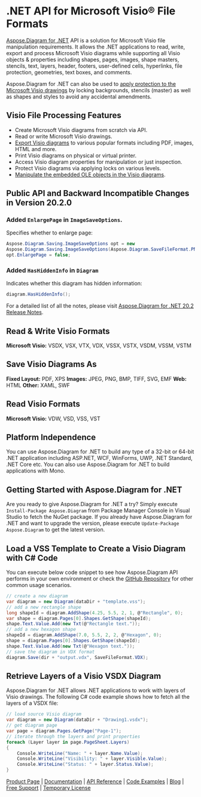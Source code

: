 # .NET API for Microsoft Visio® File Formats

[Aspose.Diagram for .NET](https://products.aspose.com/diagram/net) API is a solution for Microsoft Visio file manipulation requirements. It allows the .NET applications to read, write, export and process Microsoft Visio diagrams while supporting all Visio objects & properties including shapes, pages, images, shape masters, stencils, text, layers, header, footers, user-defined cells, hyperlinks, file protection, geometries, text boxes, and comments. 

Aspose.Diagram for .NET can also be used to [apply protection to the Microsoft Visio drawings](https://docs.aspose.com/display/diagramnet/Working+with+Protection) by locking backgrounds, stencils (master) as well as  shapes and styles to avoid any accidental amendments.

## Visio File Processing Features

- Create Microsoft Visio diagrams from scratch via API.
- Read or write Microsoft Visio drawings.
- [Export Visio diagrams](https://docs.aspose.com/display/diagramnet/How+to+Convert+a+Visio+Diagram) to various popular formats including PDF, images, HTML and more.
- Print Visio diagrams on physical or virtual printer.
- Access Visio diagram properties for manipulation or just inspection.
- Protect Visio diagrams via applying locks on various levels.
- [Manipulate the embedded OLE objects in the Visio diagrams](https://docs.aspose.com/display/diagramnet/Manipulate+the+Embedded+OLE+Objects+in+Visio+Diagram).

## Public API and Backward Incompatible Changes in Version 20.2.0

### Added `EnlargePage` in `ImageSaveOptions`.

Specifies whether to enlarge page:

```csharp
Aspose.Diagram.Saving.ImageSaveOptions opt = new 
Aspose.Diagram.Saving.ImageSaveOptions(Aspose.Diagram.SaveFileFormat.PNG);
opt.EnlargePage = false;
```

### Added `HasHiddenInfo` in `Diagram`

Indicates whether this diagram has hidden information:

```csharp
diagram.HasHiddenInfo();
```

For a detailed list of all the notes, please visit [Aspose.Diagram for .NET 20.2 Release Notes](https://docs.aspose.com/display/diagramnet/Aspose.Diagram+for+.NET+20.2+Release+Notes).

## Read & Write Visio Formats

**Microsoft Visio:** VSDX, VSX, VTX, VDX, VSSX, VSTX, VSDM, VSSM, VSTM

## Save Visio Diagrams As

**Fixed Layout:** PDF, XPS
**Images:** JPEG, PNG, BMP, TIFF, SVG, EMF
**Web:** HTML
**Other:** XAML, SWF

## Read Visio Formats

**Microsoft Visio:** VDW, VSD, VSS, VST

## Platform Independence

You can use Aspose.Diagram for .NET to build any type of a 32-bit or 64-bit .NET application including ASP.NET, WCF, WinForms, UWP, .NET Standard, .NET Core etc. You can also use Aspose.Diagram for .NET to build applications with Mono.

## Getting Started with Aspose.Diagram for .NET

Are you ready to give Aspose.Diagram for .NET a try? Simply execute `Install-Package Aspose.Diagram` from Package Manager Console in Visual Studio to fetch the NuGet package. If you already have Aspose.Diagram for .NET and want to upgrade the version, please execute `Update-Package Aspose.Diagram` to get the latest version.

## Load a VSS Template to Create a Visio Diagram with C# Code

You can execute below code snippet to see how Aspose.Diagram API performs in your own environment or check the [GitHub Repository](https://github.com/aspose-diagram/Aspose.Diagram-for-.NET) for other common usage scenarios. 

```csharp
// create a new diagram
var diagram = new Diagram(dataDir + "template.vss");
// add a new rectangle shape
long shapeId = diagram.AddShape(4.25, 5.5, 2, 1, @"Rectangle", 0);
var shape = diagram.Pages[0].Shapes.GetShape(shapeId);
shape.Text.Value.Add(new Txt(@"Rectangle text."));
// add a new hexagon shape
shapeId = diagram.AddShape(7.0, 5.5, 2, 2, @"Hexagon", 0);
shape = diagram.Pages[0].Shapes.GetShape(shapeId);
shape.Text.Value.Add(new Txt(@"Hexagon text."));
// save the diagram in VDX format
diagram.Save(dir + "output.vdx", SaveFileFormat.VDX);
```

## Retrieve Layers of a Visio VSDX Diagram

Aspose.Diagram for .NET allows .NET applications to work with layers of Visio drawings. The following C# code example shows how to fetch all the layers of a VSDX file:

```csharp
// load source Visio diagram
var diagram = new Diagram(dataDir + "Drawing1.vsdx");
// get diagram page
var page = diagram.Pages.GetPage("Page-1");
// iterate through the layers and print properties
foreach (Layer layer in page.PageSheet.Layers)
{
    Console.WriteLine("Name: " + layer.Name.Value);
    Console.WriteLine("Visibility: " + layer.Visible.Value);
    Console.WriteLine("Status: " + layer.Status.Value);
}
```

[Product Page](https://products.aspose.com/diagram/net) | [Documentation](https://docs.aspose.com/display/diagramnet/Home) | [API Reference](https://apireference.aspose.com/net/diagram) | [Code Examples](https://github.com/aspose-diagram/Aspose.Diagram-for-.NET) | [Blog](https://blog.aspose.com/category/diagram/) | [Free Support](https://forum.aspose.com/c/diagram) |  [Temporary License](https://purchase.aspose.com/temporary-license)
